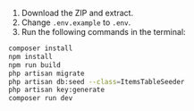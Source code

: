 1. Download the ZIP and extract.
2. Change `.env.example` to `.env`.
3. Run the following commands in the terminal:

```bash
composer install
npm install
npm run build
php artisan migrate
php artisan db:seed --class=ItemsTableSeeder
php artisan key:generate
composer run dev
